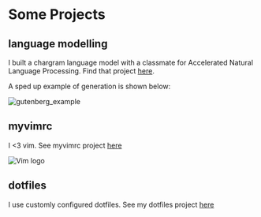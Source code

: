 # Some Projects

## language modelling

I built a chargram language model with a classmate for Accelerated Natural Language Processing. Find that project [here](https://github.com/klebster2/chargram-model).

A sped up example of generation is shown below:

![gutenberg_example](https://github.com/klebster2/perplexity-toolkit/blob/master/gutenberg_example.gif "An example of generating characters using a 10-gram gutenberg model")

## myvimrc

I <3 vim. See myvimrc project [here](https://github.com/klebster2/myvimrc)

![Vim logo](https://en.wikipedia.org/wiki/Vim_(text_editor)#/media/File:Vimlogo.svg)

## dotfiles

I use customly configured dotfiles. See my dotfiles project [here](https://github.com/klebster2/dotfiles)

